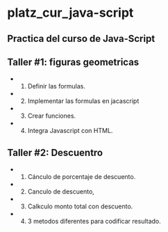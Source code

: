 # platz_cur_java-script

## Practica del curso de Java-Script

## Taller #1: figuras geometricas

- 1. Definir las formulas.
- 2. Implementar las formulas en jacascript
- 3. Crear funciones.
- 4. Integra Javascript con HTML.

## Taller #2: Descuentro

- 1. Cánculo de porcentaje de descuento.
- 2. Canculo de descuento,
- 3. Calkculo monto total con descuento.
- 4. 3 metodos diferentes para codificar resultado.
